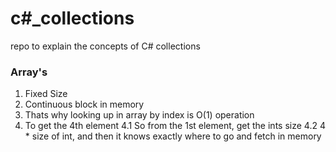 # c#_collections
repo to explain the concepts of C# collections

### Array's

1. Fixed Size
2. Continuous block in memory
3. Thats why looking up in array by index is O(1) operation
4. To get the 4th element
  4.1 So from the 1st element, get the ints size
  4.2 4 * size of int, and then it knows exactly where to go and fetch in memory
